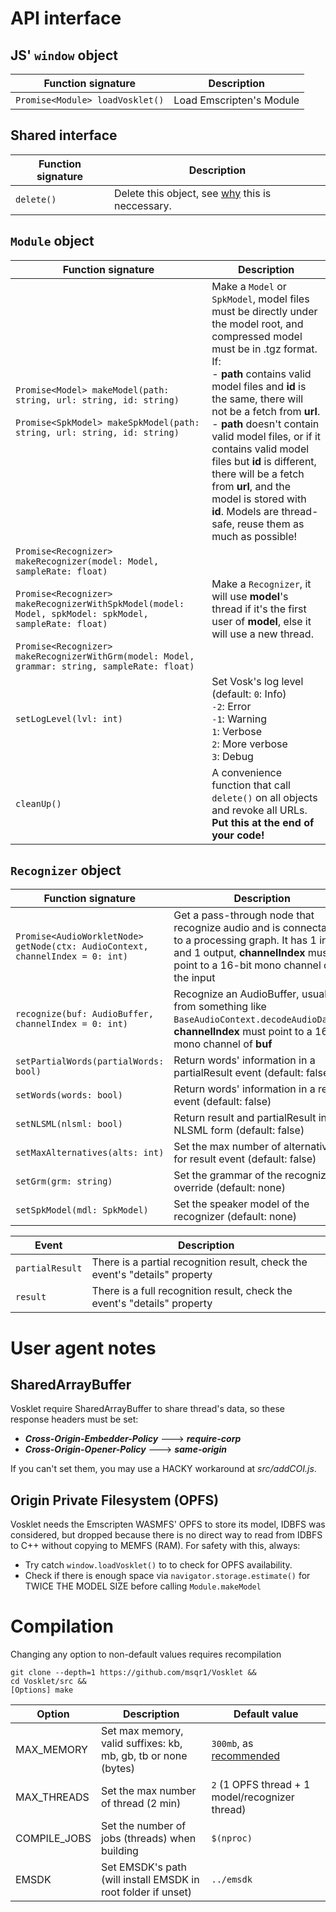 # API interface
## JS' ```window``` object
| Function signature | Description |
|---|---|
|```Promise<Module> loadVosklet()``` | Load Emscripten's Module |

## Shared interface
| Function signature  | Description |
|---|---|
| ```delete()``` | Delete this object, see [why](https://emscripten.org/docs/getting_started/FAQ.html#what-does-exiting-the-runtime-mean-why-don-t-atexit-s-run) this is neccessary.

## ```Module``` object 
| Function signature | Description |
|---|---|
| ```Promise<Model> makeModel(path: string, url: string, id: string)```<br><br>```Promise<SpkModel> makeSpkModel(path: string, url: string, id: string)``` | Make a ```Model``` or ```SpkModel```, model files must be directly under the model root, and compressed model must be in .tgz format. If:<br>- **path** contains valid model files and **id** is the same, there will not be a fetch from **url**.<br>- **path** doesn't contain valid model files, or if it contains valid model files but **id** is different, there will be a fetch from **url**, and the model is stored with **id**. Models are thread-safe, reuse them as much as possible! |
| ```Promise<Recognizer> makeRecognizer(model: Model, sampleRate: float)```<br><br>```Promise<Recognizer> makeRecognizerWithSpkModel(model: Model, spkModel: spkModel, sampleRate: float)```<br><br>```Promise<Recognizer> makeRecognizerWithGrm(model: Model, grammar: string, sampleRate: float)``` | Make a ```Recognizer```, it will use **model**'s thread if it's the first user of **model**, else it will use a new thread. |
| ```setLogLevel(lvl: int)``` | Set Vosk's log level (default: ```0```: Info) <br>```-2```: Error<br>```-1```: Warning<br>```1```: Verbose<br>```2```: More verbose<br>```3```: Debug |
| ```cleanUp()``` | A convenience function that call ```delete()``` on all objects and revoke all URLs. **Put this at the end of your code!** |

## ```Recognizer``` object 
| Function signature | Description |
|---|---|
| ```Promise<AudioWorkletNode> getNode(ctx: AudioContext, channelIndex = 0: int)``` | Get a pass-through node that recognize audio and is connectable to a processing graph. It has 1 input and 1 output, **channelIndex** must point to a 16-bit mono channel of the input |
| ```recognize(buf: AudioBuffer, channelIndex = 0: int)``` | Recognize an AudioBuffer, usually from something like ```BaseAudioContext.decodeAudioData()```, **channelIndex** must point to a 16-bit mono channel of **buf**
| ```setPartialWords(partialWords: bool)``` | Return words' information in a partialResult event (default: false) |
| ```setWords(words: bool)``` | Return words' information in a result event (default: false) |
| ```setNLSML(nlsml: bool)``` | Return result and partialResult in NLSML form (default: false) |
| ```setMaxAlternatives(alts: int)``` | Set the max number of alternatives for result event (default: false) |
| ```setGrm(grm: string)``` | Set the grammar of the recognizer, override (default: none) |
| ```setSpkModel(mdl: SpkModel)``` | Set the speaker model of the recognizer (default: none) |

| Event | Description |
|---|---|
| ```partialResult``` | There is a partial recognition result, check the event's "details" property |
| ```result``` | There is a full recognition result, check the event's "details" property |

# User agent notes
## SharedArrayBuffer
Vosklet require SharedArrayBuffer to share thread's data, so these response headers must be set:
- ***Cross-Origin-Embedder-Policy*** ---> ***require-corp***
- ***Cross-Origin-Opener-Policy*** ---> ***same-origin***

If you can't set them, you may use a HACKY workaround at *src/addCOI.js*.

## Origin Private Filesystem (OPFS)
Vosklet needs the Emscripten WASMFS' OPFS to store its model, IDBFS was considered, but dropped because there is no direct way to read from IDBFS to C++ without copying to MEMFS (RAM). For safety with this, always:
- Try catch ```window.loadVosklet()``` to to check for OPFS availability.
- Check if there is enough space via ```navigator.storage.estimate()``` for TWICE THE MODEL SIZE before calling ```Module.makeModel```

# Compilation
Changing any option to non-default values requires recompilation
```
git clone --depth=1 https://github.com/msqr1/Vosklet &&
cd Vosklet/src &&
[Options] make
```
| Option | Description | Default value |
|---|---|---|
| MAX_MEMORY | Set max memory, valid suffixes: kb, mb, gb, tb or none (bytes) | ```300mb```, as [recommended](https://alphacephei.com/vosk/models) |
| MAX_THREADS | Set the max number of thread (2 min) | ```2``` (1 OPFS thread + 1 model/recognizer thread) |
| COMPILE_JOBS | Set the number of jobs (threads) when building | ```$(nproc)```   |
| EMSDK | Set EMSDK's path (will install EMSDK in root folder if unset) | ```../emsdk``` |
